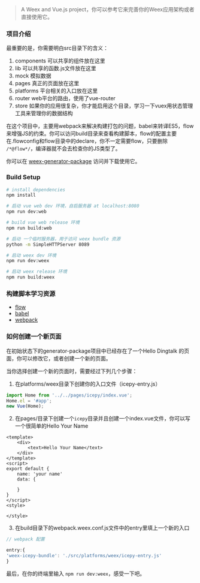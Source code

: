 > A Weex and Vue.js project，你可以参考它来完善你的Weex应用架构或者直接使用它。

### 项目介绍

最重要的是，你需要明白src目录下的含义：

1. components 可以共享的组件放在这里
2. lib 可以共享的函数.js文件放在这里
3. mock 模拟数据
4. pages 真正的页面放在这里
5. platforms 平台相关的入口放在这里
6. router web平台的路由，使用了vue-router
7. store 如果你的应用很复杂，你才能启用这个目录，学习一下vuex用状态管理工具来管理你的数据结构

在这个项目中，主要用webpack来解决构建打包的问题，babel来转译ES5，flow来增强JS的约束。你可以访问build目录来查看构建脚本，flow的配置主要在.flowconfig和flow目录中的declare，你不一定需要flow，只要删除 `/*@flow*/`，编译器就不会去检查你的JS类型了。

你可以在 [weex-generator-package](https://github.com/icepy/weex-generator-package) 访问并下载使用它。

### Build Setup

```bash
# install dependencies
npm install

# 启动 vue web dev 环境，自启服务器 at localhost:8080
npm run dev:web

# build vue web release 环境
npm run build:web

# 启动 一个临时服务器，用于访问 weex bundle 资源
python -m SimpleHTTPServer 8089

# 启动 weex dev 环境
npm run dev:weex

# 启动 weex release 环境
npm run build:weex

```

### 构建脚本学习资源

* [flow](https://flow.org/)
* [babel](https://babeljs.io/)
* [webpack](https://webpack.js.org/guides/)

### 如何创建一个新页面

在初始状态下的generator-package项目中已经存在了一个Hello Dingtalk 的页面，你可以修改它，或者创建一个新的页面。

当你选择创建一个新的页面时，需要经过下列几个步骤：

1. 在platforms/weex目录下创建你的入口文件（icepy-entry.js）

```JavaScript
import Home from '../../pages/icepy/index.vue';
Home.el = '#app';
new Vue(Home);
```
2. 在pages/目录下创建一个`icepy`目录并且创建一个index.vue文件，你可以写一个很简单的Hello Your Name

```Vue
<template>
    <div>
        <text>Hello Your Name</text>
    </div>
</template>
<script>
export default {
    name: 'your name'
    data: {
      
    }
}
</script>
<style>

</style>
```

3. 在build目录下的webpack.weex.conf.js文件中的entry里填上一个新的入口

```JavaScript
// webpack 配置

entry:{
'weex-icepy-bundle': './src/platforms/weex/icepy-entry.js'
}
```

最后，在你的终端里输入 `npm run dev:weex`，感受一下吧。


